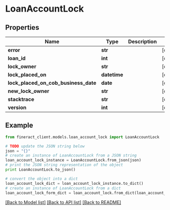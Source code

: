 # LoanAccountLock


## Properties

Name | Type | Description | Notes
------------ | ------------- | ------------- | -------------
**error** | **str** |  | [optional] 
**loan_id** | **int** |  | [optional] 
**lock_owner** | **str** |  | [optional] 
**lock_placed_on** | **datetime** |  | [optional] 
**lock_placed_on_cob_business_date** | **date** |  | [optional] 
**new_lock_owner** | **str** |  | [optional] 
**stacktrace** | **str** |  | [optional] 
**version** | **int** |  | [optional] 

## Example

```python
from fineract_client.models.loan_account_lock import LoanAccountLock

# TODO update the JSON string below
json = "{}"
# create an instance of LoanAccountLock from a JSON string
loan_account_lock_instance = LoanAccountLock.from_json(json)
# print the JSON string representation of the object
print LoanAccountLock.to_json()

# convert the object into a dict
loan_account_lock_dict = loan_account_lock_instance.to_dict()
# create an instance of LoanAccountLock from a dict
loan_account_lock_form_dict = loan_account_lock.from_dict(loan_account_lock_dict)
```
[[Back to Model list]](../README.md#documentation-for-models) [[Back to API list]](../README.md#documentation-for-api-endpoints) [[Back to README]](../README.md)



